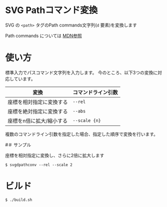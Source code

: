 # SVG Pathコマンド変換

SVG の `<path>` タグのPath commands文字列(`d` 要素)を変換します

Path commands については [MDN参照](https://developer.mozilla.org/en-US/docs/Web/SVG/Attribute/d#path_commands)

# 使い方

標準入力でパスコマンド文字列を入力します。
今のところ、以下3つの変換に対応しています。

変換 | コマンドライン引数
----|----
座標を相対指定に変換する | `--rel`
座標を絶対指定に変換する | `--abs`
座標をn倍に拡大/縮小する | `--scale {n}`

複数のコマンドライン引数を指定した場合、指定した順序で変換を行います。

#＃ サンプル

座標を相対指定に変換し、さらに2倍に拡大します

```
$ svgdpathconv --rel --scale 2
```

# ビルド

```
$ ./build.sh
```

